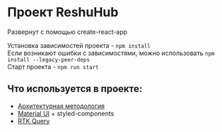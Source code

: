 # Проект ReshuHub

Развернут с помощью create-react-app <br>

Установка зависимостей проекта - `npm install`<br>
Если возникают ошибки с зависимостями, можно использовать `npm install --legacy-peer-deps`<br>
Старт проекта - `npm run start`

## Что используется в проекте:

- [Архитектурная методология](https://feature-sliced.design/ru/)
- [Material UI](https://mui.com/) + styled-components
- [RTK Query](https://redux-toolkit.js.org/rtk-query/overview)
